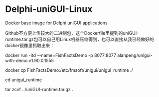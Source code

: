 # Delphi-uniGUI-Linux
Docker base image for Delphi uniGUI applications

Github不方便上传较大的二进制包，这个Dockerfile里提到的uniGUI-runtime.tar.gz包可以自己用Linux机器压缩得到，也可以直接从我已经做好的docker镜像里抓取出来：

docker run -itd --name=FishFactsDemo -p 8077:8077 alanpeng/unigui-with-demo:v1.90.0.1555

docker cp FishFactsDemo:/etc/fmsoft/unigui/unigui_runtime ./

cd unigui_runtime

tar zcvf ../uniGUI-runtime.tar.gz .
